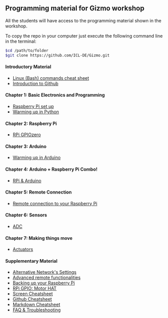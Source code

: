 ## Programming material for Gizmo workshop

All the students will have access to the programming material shown in the workshop.

To copy the repo in your computer just execute the following command line in the terminal:

``` bash
$cd /path/to/folder
$git clone https://github.com/ICL-DE/Gizmo.git
```

#### Introductory Material

* [Linux (Bash) commands cheat sheet](Intro/Cheat_sheet_bash_Linux.md)
* [Introduction to Github](...)

#### Chapter 1: Basic Electronics and Programming

* [Raspberry Pi set up](Chapter1/1-RPI_setup.md)
* [Warming up in Python](Chapter1/3-Python_warmup.md)


#### Chapter 2: Raspberry Pi

* [RPi GPIOzero](Chapter2/1-RPi_intro.md)

#### Chapter 3: Arduino

* [Warming up in Arduino](Chapter2/2-Arduino_intro.md)

#### Chapter 4: Arduino + Raspberry Pi Combo!

* [RPi & Arduino](Chapter2/3-RPI_to_Arduino.md)

#### Chapter 5: Remote Connection

* [Remote connection to your Raspberry Pi](Chapter1/2-Remote_Rpi.md)

#### Chapter 6: Sensors

 * [ADC](...)

#### Chapter 7: Making things move

* [Actuators](...)


#### Supplementary Material

* [Alternative Network's Settings](SupplementaryMaterial/AlternativeNetworwSettings.md)
* [Advanced remote functionalities](SupplementaryMaterial/Advanced_remote_functionalities.md)
* [Backing up your Raspberry Pi](SupplementaryMaterial/BackingUpRPi.md)
* [RPi GPIO: Motor HAT](SupplementaryMaterial/RpiGPIO-MotorHat.md)
* [Screen Cheatsheet](SupplementaryMaterial/ScreenCheatsheet.md)
* [Github Cheatsheet](SupplementaryMaterial/git-cheat-sheet-education.pdf)
* [Markdown Cheatsheet](SupplementaryMaterial/Markdown-Cheatsheet.md)
* [FAQ & Troubleshooting](SupplementaryMaterial/FAQ_Troubleshooting.md)

